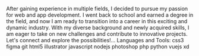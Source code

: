 After gaining experience in multiple fields, I decided to pursue my passion for web and app development. I went back to school and earned a degree in the field, and now I am ready to transition into a career in this exciting and dynamic industry. With my diverse background and newly acquired skills, I am eager to take on new challenges and contribute to innovative projects. Let's connect and explore the possibilities!…
Languages and Tools:
css3 figma git html5 illustrator javascript nodejs photoshop php python vuejs xd
